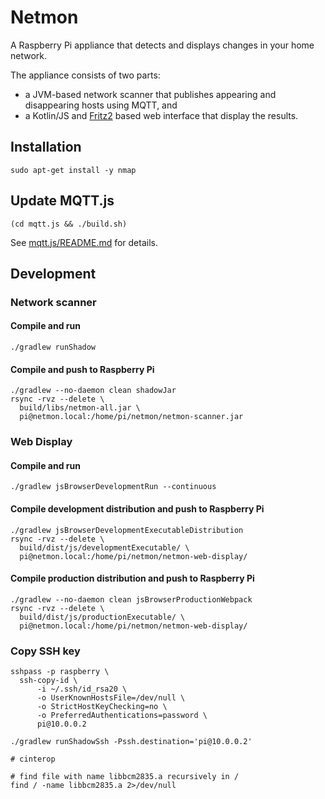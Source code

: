 # Netmon

A Raspberry Pi appliance that detects and displays changes in your home network.

The appliance consists of two parts:

- a JVM-based network scanner that publishes appearing and disappearing hosts using MQTT, and
- a Kotlin/JS and [Fritz2](https://github.com/jwstegemann/fritz2) based web interface that display the results.

## Installation

```shell
sudo apt-get install -y nmap
```

## Update MQTT.js

```shell
(cd mqtt.js && ./build.sh)
```

See [mqtt.js/README.md](mqtt.js/README.md) for details.

## Development

### Network scanner

#### Compile and run

```shell
./gradlew runShadow
```

#### Compile and push to Raspberry Pi

```shell
./gradlew --no-daemon clean shadowJar
rsync -rvz --delete \
  build/libs/netmon-all.jar \
  pi@netmon.local:/home/pi/netmon/netmon-scanner.jar
```

### Web Display

#### Compile and run

```shell
./gradlew jsBrowserDevelopmentRun --continuous
```

#### Compile development distribution and push to Raspberry Pi

```shell
./gradlew jsBrowserDevelopmentExecutableDistribution
rsync -rvz --delete \
  build/dist/js/developmentExecutable/ \
  pi@netmon.local:/home/pi/netmon/netmon-web-display/
```

#### Compile production distribution and push to Raspberry Pi

```shell
./gradlew --no-daemon clean jsBrowserProductionWebpack
rsync -rvz --delete \
  build/dist/js/productionExecutable/ \
  pi@netmon.local:/home/pi/netmon/netmon-web-display/
```

### Copy SSH key

```shell
sshpass -p raspberry \
  ssh-copy-id \
      -i ~/.ssh/id_rsa20 \
      -o UserKnownHostsFile=/dev/null \
      -o StrictHostKeyChecking=no \
      -o PreferredAuthentications=password \
      pi@10.0.0.2
```

```shell
./gradlew runShadowSsh -Pssh.destination='pi@10.0.0.2'
```

```shell
# cinterop

# find file with name libbcm2835.a recursively in /
find / -name libbcm2835.a 2>/dev/null
```

[kotlin-native-raspberry-1]: https://zone84.tech/programming/kotlin-native-and-raspberry-pi-pt-1-build-script/
